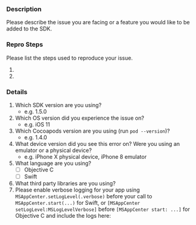 <!--
    Thanks for your interest in using the App Center SDK for Apple platforms.
    If your issue is not related to using our Apple SDK but rather about the product experience like the portal or CI,
    please create a ticket using the blue chat button on any page of the https://appcenter.ms portal instead.
-->

### **Description**

Please describe the issue you are facing or a feature you would like to be added to the SDK.

<!-- If making a feature request, remove the below information -->

### **Repro Steps**

Please list the steps used to reproduce your issue.

1.
2.

### **Details**

1. Which SDK version are you using?
    - e.g. 1.5.0
2. Which OS version did you experience the issue on?
    - e.g. iOS 11
3. Which Cocoapods version are you using (run `pod --version`)?
    - e.g. 1.4.0
4. What device version did you see this error on?  Were you using an emulator or a physical device?
    - e.g. iPhone X physical device, iPhone 8 emulator
5. What language are you using?
    - [ ] Objective C
    - [ ] Swift
6. What third party libraries are you using?
7. Please enable verbose logging for your app using `MSAppCenter.setLogLevel(.verbose)` before your call to `MSAppCenter.start(...)` for Swift, or `[MSAppCenter setLogLevel:MSLogLevelVerbose]` before `[MSAppCenter start: ...]` for Objective C and include the logs here:


